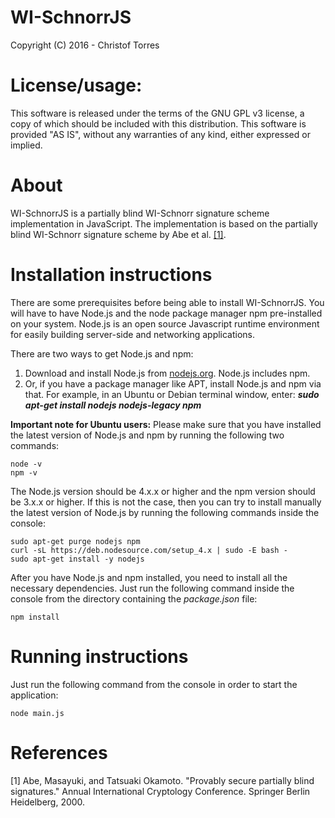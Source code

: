 # WI-SchnorrJS
Copyright (C) 2016 - Christof Torres

License/usage:
=========================
This software is released under the terms of the GNU GPL v3 license, a copy of which should be included with this distribution.
This software is provided "AS IS", without any warranties of any kind,
either expressed or implied.

About
=========================
WI-SchnorrJS is a partially blind WI-Schnorr signature scheme implementation in JavaScript. The implementation is based on the partially blind WI-Schnorr signature scheme by Abe et al. [[1]](http://www.iacr.org/archive/crypto2000/18800272/18800272.pdf).

Installation instructions
=========================
There are some prerequisites before being able to install WI-SchnorrJS. You will have to have Node.js and the node package manager npm pre-installed on your system. Node.js is an open source Javascript runtime environment for easily building server-side and networking applications.

There are two ways to get Node.js and npm:

1. Download and install Node.js from [nodejs.org](https://nodejs.org/en/). Node.js includes npm.
2. Or, if you have a package manager like APT, install Node.js and npm via that. For example, in an Ubuntu or Debian terminal window, enter: ***sudo apt-get install nodejs nodejs-legacy npm***

**Important note for Ubuntu users:** Please  make sure that you have installed the latest version of Node.js and npm by running the following two commands:

	node -v
	npm -v

The Node.js version should be 4.x.x or higher and the npm version should be 3.x.x or higher. If this is not the case, then you can try to install manually the latest version of Node.js by running the following commands inside the console:

	sudo apt-get purge nodejs npm
	curl -sL https://deb.nodesource.com/setup_4.x | sudo -E bash -
	sudo apt-get install -y nodejs

After you have Node.js and npm installed, you need to install all the necessary dependencies. Just run the following command inside the console from the directory containing the _package.json_ file:

	npm install

Running instructions
====================
Just run the following command from the console in order to start the application:

	node main.js

References
=========================
[1] Abe, Masayuki, and Tatsuaki Okamoto. "Provably secure partially blind signatures." Annual International Cryptology Conference. Springer Berlin Heidelberg, 2000.